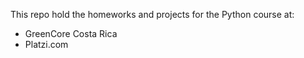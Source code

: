 This repo hold the homeworks and projects for the Python course at:
* GreenCore Costa Rica
* Platzi.com
